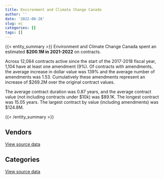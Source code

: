 ```yaml
---
title: Environment and Climate Change Canada
author: ''
date: '2022-08-28'
slug: ec
categories: []
tags: []
---
```


<script src="/rmarkdown-libs/htmlwidgets/htmlwidgets.js"></script>
<link href="/rmarkdown-libs/datatables-css/datatables-crosstalk.css" rel="stylesheet" />
<script src="/rmarkdown-libs/datatables-binding/datatables.js"></script>
<script src="/rmarkdown-libs/jquery/jquery-3.6.0.min.js"></script>
<link href="/rmarkdown-libs/dt-core-bootstrap/css/dataTables.bootstrap.min.css" rel="stylesheet" />
<link href="/rmarkdown-libs/dt-core-bootstrap/css/dataTables.bootstrap.extra.css" rel="stylesheet" />
<script src="/rmarkdown-libs/dt-core-bootstrap/js/jquery.dataTables.min.js"></script>
<script src="/rmarkdown-libs/dt-core-bootstrap/js/dataTables.bootstrap.min.js"></script>
<link href="/rmarkdown-libs/crosstalk/css/crosstalk.min.css" rel="stylesheet" />
<script src="/rmarkdown-libs/crosstalk/js/crosstalk.min.js"></script>
<script src="/rmarkdown-libs/htmlwidgets/htmlwidgets.js"></script>
<link href="/rmarkdown-libs/datatables-css/datatables-crosstalk.css" rel="stylesheet" />
<script src="/rmarkdown-libs/datatables-binding/datatables.js"></script>
<script src="/rmarkdown-libs/jquery/jquery-3.6.0.min.js"></script>
<link href="/rmarkdown-libs/dt-core-bootstrap/css/dataTables.bootstrap.min.css" rel="stylesheet" />
<link href="/rmarkdown-libs/dt-core-bootstrap/css/dataTables.bootstrap.extra.css" rel="stylesheet" />
<script src="/rmarkdown-libs/dt-core-bootstrap/js/jquery.dataTables.min.js"></script>
<script src="/rmarkdown-libs/dt-core-bootstrap/js/dataTables.bootstrap.min.js"></script>
<link href="/rmarkdown-libs/crosstalk/css/crosstalk.min.css" rel="stylesheet" />
<script src="/rmarkdown-libs/crosstalk/js/crosstalk.min.js"></script>

{{< entity_summary >}}
Environment and Climate Change Canada spent an estimated **\$200.1M in 2021-2022** on contracts.

Across 12,084 contracts active since the start of the 2017-2018 fiscal year, 1,104 have at least one amendment (9%). Of contracts with amendments, the average increase in dollar value was 139% and the average number of amendments was 1.53. Cumulatively these amendments represent an increase of \$269.2M over the original contract values.

The average contract duration was 0.87 years, and the average contract value (not including contracts under \$10k) was \$89.1K. The longest contract was 15.05 years. The largest contract by value (including amendments) was \$124.8M.

{{< /entity_summary >}}

## Vendors

<div id="htmlwidget-1" style="width:100%;height:auto;" class="datatables html-widget"></div>
<script type="application/json" data-for="htmlwidget-1">{"x":{"style":"bootstrap","filter":"none","vertical":false,"data":[["<a href=\"/vendors/1320376_ontario/\">1320376 ONTARIO<\/a>","<a href=\"/vendors/ab_sciex/\">AB SCIEX<\/a>","<a href=\"/vendors/acart_communications/\">ACART COMMUNICATIONS<\/a>","<a href=\"/vendors/adapt_pharma_canada/\">ADAPT PHARMA CANADA<\/a>","<a href=\"/vendors/advanced_business_interiors/\">ADVANCED BUSINESS INTERIORS<\/a>","<a href=\"/vendors/aeropro/\">AEROPRO<\/a>","<a href=\"/vendors/ainsworth/\">AINSWORTH<\/a>","<a href=\"/vendors/air_tindi/\">AIR TINDI<\/a>","<a href=\"/vendors/alliance_engineering_construction/\">ALLIANCE ENGINEERING CONSTRUCTION<\/a>","<a href=\"/vendors/ameresco_canada/\">AMERESCO CANADA<\/a>","<a href=\"/vendors/anchor_qea/\">ANCHOR QEA<\/a>","<a href=\"/vendors/aon_reed_stenhouse/\">AON REED STENHOUSE<\/a>","<a href=\"/vendors/associated_engineering/\">ASSOCIATED ENGINEERING<\/a>","<a href=\"/vendors/ats_services/\">ATS SERVICES<\/a>","<a href=\"/vendors/avjet_holding/\">AVJET HOLDING<\/a>","<a href=\"/vendors/axys_technologies/\">AXYS TECHNOLOGIES<\/a>","<a href=\"/vendors/beckman_coulter_canada/\">BECKMAN COULTER CANADA<\/a>","<a href=\"/vendors/brandt_tractor/\">BRANDT TRACTOR<\/a>","<a href=\"/vendors/bruker/\">BRUKER<\/a>","<a href=\"/vendors/c_core/\">C CORE<\/a>","<a href=\"/vendors/cache_computer_consulting/\">CACHE COMPUTER CONSULTING<\/a>","<a href=\"/vendors/campbell_scientific_canada/\">CAMPBELL SCIENTIFIC CANADA<\/a>","<a href=\"/vendors/canadian_helicopters/\">CANADIAN HELICOPTERS<\/a>","<a href=\"/vendors/canadian_north/\">CANADIAN NORTH<\/a>","<a href=\"/vendors/cansel_survey_equipment/\">CANSEL SURVEY EQUIPMENT<\/a>","<a href=\"/vendors/carmichael_engineering/\">CARMICHAEL ENGINEERING<\/a>","<a href=\"/vendors/cbci_telecom/\">CBCI TELECOM<\/a>","<a href=\"/vendors/ch2m_hill_canada/\">CH2M HILL CANADA<\/a>","<a href=\"/vendors/charron_human_resources/\">CHARRON HUMAN RESOURCES<\/a>","<a href=\"/vendors/cision_canada/\">CISION CANADA<\/a>","<a href=\"/vendors/cnw_group/\">CNW GROUP<\/a>","<a href=\"/vendors/coco_paving/\">COCO PAVING<\/a>","<a href=\"/vendors/commpower/\">COMMPOWER<\/a>","<a href=\"/vendors/concept_controls/\">CONCEPT CONTROLS<\/a>","<a href=\"/vendors/convergint_technologies/\">CONVERGINT TECHNOLOGIES<\/a>","<a href=\"/vendors/csdc_systems/\">CSDC SYSTEMS<\/a>","<a href=\"/vendors/cummins_canada/\">CUMMINS CANADA<\/a>","<a href=\"/vendors/d_doyle_installations/\">D DOYLE INSTALLATIONS<\/a>","<a href=\"/vendors/dalhousie_university/\">DALHOUSIE UNIVERSITY<\/a>","<a href=\"/vendors/dasco_equipment/\">DASCO EQUIPMENT<\/a>","<a href=\"/vendors/dbc_marine_safety_systems/\">DBC MARINE SAFETY SYSTEMS<\/a>","<a href=\"/vendors/decisive_group/\">DECISIVE GROUP<\/a>","<a href=\"/vendors/dynabook_canada/\">DYNABOOK CANADA<\/a>","<a href=\"/vendors/ebsco_canada/\">EBSCO CANADA<\/a>","<a href=\"/vendors/ekos_research_associates/\">EKOS RESEARCH ASSOCIATES<\/a>","<a href=\"/vendors/environics_research_group/\">ENVIRONICS RESEARCH GROUP<\/a>","<a href=\"/vendors/facca/\">FACCA<\/a>","<a href=\"/vendors/factiva/\">FACTIVA<\/a>","<a href=\"/vendors/fast_track_staffing/\">FAST TRACK STAFFING<\/a>","<a href=\"/vendors/fca_canada/\">FCA CANADA<\/a>","<a href=\"/vendors/federal_express_canada/\">FEDERAL EXPRESS CANADA<\/a>","<a href=\"/vendors/fia_group/\">FIA GROUP<\/a>","<a href=\"/vendors/flight_fuels/\">FLIGHT FUELS<\/a>","<a href=\"/vendors/flynn_canada/\">FLYNN CANADA<\/a>","<a href=\"/vendors/francis_canada_truck_centre/\">FRANCIS CANADA TRUCK CENTRE<\/a>","<a href=\"/vendors/gartner/\">GARTNER<\/a>","<a href=\"/vendors/gc_strategies/\">GC STRATEGIES<\/a>","<a href=\"/vendors/general_motors/\">GENERAL MOTORS<\/a>","<a href=\"/vendors/getinge_canada/\">GETINGE CANADA<\/a>","<a href=\"/vendors/ghd/\">GHD<\/a>","<a href=\"/vendors/gilmore_reproductions/\">GILMORE REPRODUCTIONS<\/a>","<a href=\"/vendors/global_knowledge/\">GLOBAL KNOWLEDGE<\/a>","<a href=\"/vendors/global_total_office/\">GLOBAL TOTAL OFFICE<\/a>","<a href=\"/vendors/global_upholstery/\">GLOBAL UPHOLSTERY<\/a>","<a href=\"/vendors/graw_radiosondes/\">GRAW RADIOSONDES<\/a>","<a href=\"/vendors/great_slave_helicopters/\">GREAT SLAVE HELICOPTERS<\/a>","<a href=\"/vendors/harnois_energies/\">HARNOIS ENERGIES<\/a>","<a href=\"/vendors/hatch/\">HATCH<\/a>","<a href=\"/vendors/hercules_slr/\">HERCULES SLR<\/a>","<a href=\"/vendors/holland_college/\">HOLLAND COLLEGE<\/a>","<a href=\"/vendors/hoskin_scientific/\">HOSKIN SCIENTIFIC<\/a>","<a href=\"/vendors/houle_electric/\">HOULE ELECTRIC<\/a>","<a href=\"/vendors/iceberg_networks/\">ICEBERG NETWORKS<\/a>","<a href=\"/vendors/ihs_global/\">IHS GLOBAL<\/a>","<a href=\"/vendors/info_tech_research_group/\">INFO TECH RESEARCH GROUP<\/a>","<a href=\"/vendors/integra_networks/\">INTEGRA NETWORKS<\/a>","<a href=\"/vendors/intergraph_canada/\">INTERGRAPH CANADA<\/a>","<a href=\"/vendors/it_net_consultants/\">IT NET CONSULTANTS<\/a>","<a href=\"/vendors/itex/\">ITEX<\/a>","<a href=\"/vendors/j_l_richards_associates/\">J L RICHARDS ASSOCIATES<\/a>","<a href=\"/vendors/john_wiley_sons/\">JOHN WILEY SONS<\/a>","<a href=\"/vendors/joseph_elie/\">JOSEPH ELIE<\/a>","<a href=\"/vendors/kenn_borek_air/\">KENN BOREK AIR<\/a>","<a href=\"/vendors/keystone_supplies_international/\">KEYSTONE SUPPLIES INTERNATIONAL<\/a>","<a href=\"/vendors/konica_minolta_business_solutions/\">KONICA MINOLTA BUSINESS SOLUTIONS<\/a>","<a href=\"/vendors/kontzamanis_graumann_smith/\">KONTZAMANIS GRAUMANN SMITH<\/a>","<a href=\"/vendors/kubota_canada/\">KUBOTA CANADA<\/a>","<a href=\"/vendors/kyndryl_canada/\">KYNDRYL CANADA<\/a>","<a href=\"/vendors/laurentian_technologies/\">LAURENTIAN TECHNOLOGIES<\/a>","<a href=\"/vendors/leonardo/\">LEONARDO<\/a>","<a href=\"/vendors/les_entreprises_p_e_c/\">LES ENTREPRISES P E C<\/a>","<a href=\"/vendors/lexisnexis_canada/\">LEXISNEXIS CANADA<\/a>","<a href=\"/vendors/liebherr_canada/\">LIEBHERR CANADA<\/a>","<a href=\"/vendors/like_10/\">LIKE 10<\/a>","<a href=\"/vendors/lloyd_libke_law_enforcement_sales/\">LLOYD LIBKE LAW ENFORCEMENT SALES<\/a>","<a href=\"/vendors/macdonald_dettwiler_and_associates/\">MACDONALD DETTWILER AND ASSOCIATES<\/a>","<a href=\"/vendors/manitoba_hydro/\">MANITOBA HYDRO<\/a>","<a href=\"/vendors/maplesoft_consulting/\">MAPLESOFT CONSULTING<\/a>","<a href=\"/vendors/maritime_fence/\">MARITIME FENCE<\/a>","<a href=\"/vendors/mccolman_sons_demolition/\">MCCOLMAN SONS DEMOLITION<\/a>","<a href=\"/vendors/media_q/\">MEDIA Q<\/a>","<a href=\"/vendors/mercury_marine/\">MERCURY MARINE<\/a>","<a href=\"/vendors/messa_computing/\">MESSA COMPUTING<\/a>","<a href=\"/vendors/metocean_telematics/\">METOCEAN TELEMATICS<\/a>","<a href=\"/vendors/michael_wager_consulting/\">MICHAEL WAGER CONSULTING<\/a>","<a href=\"/vendors/mid_canada_mod_center/\">MID CANADA MOD CENTER<\/a>","<a href=\"/vendors/mitsubishi_motor_sales/\">MITSUBISHI MOTOR SALES<\/a>","<a href=\"/vendors/mnp/\">MNP<\/a>","<a href=\"/vendors/mobile_resource_group/\">MOBILE RESOURCE GROUP<\/a>","<a href=\"/vendors/moerae_solutions/\">MOERAE SOLUTIONS<\/a>","<a href=\"/vendors/mustang_helicopters/\">MUSTANG HELICOPTERS<\/a>","<a href=\"/vendors/nadine_international/\">NADINE INTERNATIONAL<\/a>","<a href=\"/vendors/nav_canada/\">NAV CANADA<\/a>","<a href=\"/vendors/nova_networks/\">NOVA NETWORKS<\/a>","<a href=\"/vendors/nua_office/\">NUA OFFICE<\/a>","<a href=\"/vendors/ogilvy_montreal/\">OGILVY MONTREAL<\/a>","<a href=\"/vendors/onx_enterprise_solutions/\">ONX ENTERPRISE SOLUTIONS<\/a>","<a href=\"/vendors/oproma/\">OPROMA<\/a>","<a href=\"/vendors/oracle_canada/\">ORACLE CANADA<\/a>","<a href=\"/vendors/orangutech/\">ORANGUTECH<\/a>","<a href=\"/vendors/oxford_economics_usa/\">OXFORD ECONOMICS USA<\/a>","<a href=\"/vendors/pacwill_environmental/\">PACWILL ENVIRONMENTAL<\/a>","<a href=\"/vendors/paladin_group/\">PALADIN GROUP<\/a>","<a href=\"/vendors/parsons_canada/\">PARSONS CANADA<\/a>","<a href=\"/vendors/pepco/\">PEPCO<\/a>","<a href=\"/vendors/phaselock_systems_international/\">PHASELOCK SYSTEMS INTERNATIONAL<\/a>","<a href=\"/vendors/polaris_industries/\">POLARIS INDUSTRIES<\/a>","<a href=\"/vendors/port_of_spain_holdings/\">PORT OF SPAIN HOLDINGS<\/a>","<a href=\"/vendors/procom_consultants/\">PROCOM CONSULTANTS<\/a>","<a href=\"/vendors/proquest/\">PROQUEST<\/a>","<a href=\"/vendors/prosci_canada/\">PROSCI CANADA<\/a>","<a href=\"/vendors/protak_consulting_group/\">PROTAK CONSULTING GROUP<\/a>","<a href=\"/vendors/purespirit_solutions/\">PURESPIRIT SOLUTIONS<\/a>","<a href=\"/vendors/quinan_construction/\">QUINAN CONSTRUCTION<\/a>","<a href=\"/vendors/quintet_consulting/\">QUINTET CONSULTING<\/a>","<a href=\"/vendors/r2i/\">R2I<\/a>","<a href=\"/vendors/rampart_international/\">RAMPART INTERNATIONAL<\/a>","<a href=\"/vendors/raytheon/\">RAYTHEON<\/a>","<a href=\"/vendors/rhea/\">RHEA<\/a>","<a href=\"/vendors/rohde_schwarz_canada/\">ROHDE SCHWARZ CANADA<\/a>","<a href=\"/vendors/rondar/\">RONDAR<\/a>","<a href=\"/vendors/sas_institute/\">SAS INSTITUTE<\/a>","<a href=\"/vendors/scalar_decisions/\">SCALAR DECISIONS<\/a>","<a href=\"/vendors/selex/\">SELEX<\/a>","<a href=\"/vendors/sgs_axys_analytical_services/\">SGS AXYS ANALYTICAL SERVICES<\/a>","<a href=\"/vendors/shi_canada/\">SHI CANADA<\/a>","<a href=\"/vendors/skillsoft_canada/\">SKILLSOFT CANADA<\/a>","<a href=\"/vendors/softsim_technologies/\">SOFTSIM TECHNOLOGIES<\/a>","<a href=\"/vendors/steris_canada/\">STERIS CANADA<\/a>","<a href=\"/vendors/subaru_canada/\">SUBARU CANADA<\/a>","<a href=\"/vendors/summit_canada_distributors/\">SUMMIT CANADA DISTRIBUTORS<\/a>","<a href=\"/vendors/suncor_energy/\">SUNCOR ENERGY<\/a>","<a href=\"/vendors/systematix_solutions/\">SYSTEMATIX SOLUTIONS<\/a>","<a href=\"/vendors/systemscope/\">SYSTEMSCOPE<\/a>","<a href=\"/vendors/taligent_consulting/\">TALIGENT CONSULTING<\/a>","<a href=\"/vendors/telecom_computer_services/\">TELECOM COMPUTER SERVICES<\/a>","<a href=\"/vendors/tenaquip/\">TENAQUIP<\/a>","<a href=\"/vendors/the_halifax_group/\">THE HALIFAX GROUP<\/a>","<a href=\"/vendors/the_mathworks/\">THE MATHWORKS<\/a>","<a href=\"/vendors/the_vcan_group/\">THE VCAN GROUP<\/a>","<a href=\"/vendors/thomas_schmidt/\">THOMAS SCHMIDT<\/a>","<a href=\"/vendors/titan_boats/\">TITAN BOATS<\/a>","<a href=\"/vendors/totem_offisource/\">TOTEM OFFISOURCE<\/a>","<a href=\"/vendors/toure_cleaning_services/\">TOURE CLEANING SERVICES<\/a>","<a href=\"/vendors/transwest_air/\">TRANSWEST AIR<\/a>","<a href=\"/vendors/universal_helicopters/\">UNIVERSAL HELICOPTERS<\/a>","<a href=\"/vendors/university_of_british_columbia/\">UNIVERSITY OF BRITISH COLUMBIA<\/a>","<a href=\"/vendors/university_of_calgary/\">UNIVERSITY OF CALGARY<\/a>","<a href=\"/vendors/university_of_guelph/\">UNIVERSITY OF GUELPH<\/a>","<a href=\"/vendors/university_of_new_brunswick/\">UNIVERSITY OF NEW BRUNSWICK<\/a>","<a href=\"/vendors/university_of_ottawa/\">UNIVERSITY OF OTTAWA<\/a>","<a href=\"/vendors/university_of_regina/\">UNIVERSITY OF REGINA<\/a>","<a href=\"/vendors/university_of_saskatchewan/\">UNIVERSITY OF SASKATCHEWAN<\/a>","<a href=\"/vendors/university_of_toronto/\">UNIVERSITY OF TORONTO<\/a>","<a href=\"/vendors/university_of_waterloo/\">UNIVERSITY OF WATERLOO<\/a>","<a href=\"/vendors/university_of_western_ontario/\">UNIVERSITY OF WESTERN ONTARIO<\/a>","<a href=\"/vendors/vaisala_canada/\">VAISALA CANADA<\/a>","<a href=\"/vendors/waste_management_of_canada/\">WASTE MANAGEMENT OF CANADA<\/a>","<a href=\"/vendors/waters/\">WATERS<\/a>","<a href=\"/vendors/westower_communications/\">WESTOWER COMMUNICATIONS<\/a>","<a href=\"/vendors/wilco_contractors_southwest/\">WILCO CONTRACTORS SOUTHWEST<\/a>","<a href=\"/vendors/yamaha_motors_canada/\">YAMAHA MOTORS CANADA<\/a>","<a href=\"/vendors/zodiac_hurricane_technologies/\">ZODIAC HURRICANE TECHNOLOGIES<\/a>"],[24916.5,126962.18,218516.64,15866.55,null,null,19179.45,644363.42,null,null,null,23014.05,null,2003045.74,null,747730.12,89830.66,null,115139.85,12947.97,null,1051698.32,393145.69,24395.5,47464.59,null,111996.22,null,null,15106.19,649.05,21809,980779.78,null,null,15109.43,386224.97,64623.5,null,144423.72,null,null,null,45128.07,null,44120.83,null,null,207736.06,39819.33,null,535224.37,64619.94,null,120969.55,386398.71,61511.63,null,11721.79,null,null,45702.85,null,33479.48,2423822.3,14855.4,20160,86231.25,11100.69,null,1287067.93,null,null,149290.73,61224.19,266643.91,55128.85,90068.56,23521.35,null,null,19983.75,12913.26,171795.98,45597.7,null,null,null,null,18470677.4,null,null,5535.87,null,22218.64,8064,null,589814.06,null,null,54959.08,29693.3,null,278032.28,null,null,null,null,273921.46,1482351.73,857.19,null,null,73616.7,65875.88,null,null,97098.95,null,2787.22,903168.15,1399931.17,93345.66,null,null,null,12235.15,null,null,10110.38,null,null,null,null,null,null,115828.48,52500,null,null,587869.27,86225.61,null,12270432.18,864076.73,24998.32,48046.33,50550.66,23961.76,30151.85,24097.25,null,1192458.75,84457.91,236078.88,33773.05,null,302542.35,50025.97,14486.85,23569.88,null,73606.59,311539.19,null,null,20000,24900.03,105837.89,28085.3,166970.84,43743.75,59727.08,120117.78,97722.86,63466.5,993908.28,29927.53,921472.59,133217.96,null,null,null],[14096.75,556500.48,101454.16,null,104506.28,174509.08,23946.32,792245.29,null,15262.91,39249.88,30820.55,160039.08,1830201.44,null,1486179.69,null,null,34557.78,14110.72,null,815869.82,1428922.27,null,41926.73,1761.51,null,16400.6,90487.5,78983.77,39592.2,null,1063678.46,14030.76,null,28109.9,389276.01,64800.55,24261.1,347295.68,null,null,null,145791.97,36740.61,26124.17,160460,null,118558.53,79807.83,null,59652.38,17465.18,null,null,397817.09,310929.6,41658.89,10162.86,null,null,19499.76,null,39652.08,2340277.25,514039.54,14716.8,null,88046.41,null,2363001.12,null,28743.75,56964.55,33572.7,null,60175.77,90315.32,null,null,null,884308.5,12018.78,7183.67,75246.21,null,null,null,73972.97,18509449.66,24144.75,null,621.84,null,null,51640.23,null,591429.98,13524,null,55515.63,null,null,247548.85,null,24689.87,null,21000,479690.21,1894063.66,81679.11,null,null,30295.27,null,null,null,97364.98,399697.14,67306.88,909420.4,1867011.81,23689.78,24973,null,85240.11,null,null,247664.35,12321.63,null,null,153487.27,null,68988.33,null,36468.4,52500,null,12654.48,1462817.12,97652.22,14896.01,12304049.81,919833.59,1392154.89,91539.07,null,91778.32,null,null,null,1077397.81,197191.71,422151.81,2141985.26,null,39995.15,46223.72,null,null,null,null,312392.72,33332.26,63550.15,42730,21420,16676.61,49633.95,114305.36,null,68923.13,192851.76,133581.12,null,1278869.17,29472.88,546136.68,217678.88,null,11260.15,null],[null,83177.47,null,null,null,199198.65,24544.87,689851.72,17515,null,null,16729.33,113850.45,1428055.32,null,1374975.46,null,27632.63,32869.94,11891.43,51949.37,922255.42,1195386.49,null,14840.97,21431.73,null,70426.13,null,6474.08,67068.75,null,1060772.23,null,null,37386.24,326277.02,45200,30044,272667.3,10201.64,65705.64,5035218.3,147427.31,3736.33,null,null,10156.2,42307.07,249658.02,67800,129601.91,15469.7,null,null,108353.08,null,509422.86,13448.76,null,24384.18,32684.95,20304.17,null,2333883.05,554708.91,null,null,21248.46,null,2325045.1,null,null,83930.74,null,null,60011.36,37982.3,11537.51,11852.29,69829.08,23366.89,168876.67,13525.77,85116.42,30788.49,95688.4,null,46761.1,18572070.32,null,null,null,null,null,10681.36,16885.6,478517.48,null,null,57487.5,13073.74,null,69037.56,null,null,null,null,478379.58,1819219.83,191360.93,130277.42,null,null,22620.23,null,22201.49,97098.95,872234.5,47437.48,906935.65,1955971.16,32994.16,null,1702.52,125310.21,60387.46,449321.9,246987.67,null,null,null,159262.1,null,7929.69,106377.6,null,null,38194.7,null,1272958.67,78346.25,10083.62,12270432.18,934262.46,11310.59,41108.46,null,52427.76,null,null,20130.18,909171.83,242097.38,425677.95,33477.41,23814.25,56605.7,132998.28,null,null,102539.06,null,311539.19,81305.56,74227.65,220791.85,80913.65,30224.44,39890.53,42363.31,null,96928.41,187872.39,174136.83,76595.6,1852341.52,31835.04,789784.36,204116.54,74414.94,3868.77,18927.3],[null,99096.03,null,null,237565.85,199198.65,25084.1,979286.61,null,22600,null,12837.55,95391.27,1286045.52,21832.52,896294.48,null,350013.37,206649.82,51671.07,156706.77,929282.25,1793374.13,null,93583.23,null,null,53060.78,15255,null,45053.75,null,1060772.23,null,49157.78,46739.03,295995.02,33719.71,null,896938.48,null,39878.22,1489070.33,77558.6,null,39922.09,null,10460.88,106033.47,null,129950,null,85834.14,275079.29,null,117831.57,null,1546412.02,13448.76,64590.89,null,49251.05,126573.77,null,2333883.05,809398.66,null,null,null,11800,2067818.67,6482.61,null,244202.64,null,null,60667.11,102692.9,12496.12,49384.55,372580.72,22623.11,344223.46,16135.56,78932.7,72972.72,null,26170.33,81862.62,18809791.21,null,4415.63,null,10416.43,null,null,10414.4,null,3216.27,48313.15,167671.88,null,45158.39,null,209397.35,null,33614.42,null,478379.58,3676901,46922.4,279713.28,22162.69,null,50133.54,467901.64,null,150015.58,1037900.06,63181.44,905920.14,null,252.77,null,22294.94,151845.63,170805.09,null,559495.63,13817.35,19269.81,153202.12,391201.4,398404.68,32346.25,null,45350.19,null,null,null,1272958.67,88383.25,null,12270432.18,595333.33,13811.95,37480.55,null,37339.43,null,null,11369.82,869220.7,124870.03,364173.9,18197.47,null,23308.23,61888.45,null,265764.71,28710.94,null,474916.06,null,null,138118.88,34130.25,56179.48,62209.22,81610.45,null,250572.95,109125.23,66607.7,67191.9,1665043.3,30705.04,252664.93,81991.81,52088.33,82553.17,null]],"container":"<table class=\"table table-striped table-hover row-border order-column display\">\n  <thead>\n    <tr>\n      <th>Vendor<\/th>\n      <th>2018-2019<\/th>\n      <th>2019-2020<\/th>\n      <th>2020-2021<\/th>\n      <th>2021-2022<\/th>\n    <\/tr>\n  <\/thead>\n<\/table>","options":{"order":[[4,"desc"]],"pageLength":10,"autoWidth":true,"columnDefs":[{"targets":1,"render":"function(data, type, row, meta) {\n    return type !== 'display' ? data : DTWidget.formatCurrency(data, \"$\", 2, 3, \",\", \".\", true, null);\n  }"},{"targets":2,"render":"function(data, type, row, meta) {\n    return type !== 'display' ? data : DTWidget.formatCurrency(data, \"$\", 2, 3, \",\", \".\", true, null);\n  }"},{"targets":3,"render":"function(data, type, row, meta) {\n    return type !== 'display' ? data : DTWidget.formatCurrency(data, \"$\", 2, 3, \",\", \".\", true, null);\n  }"},{"targets":4,"render":"function(data, type, row, meta) {\n    return type !== 'display' ? data : DTWidget.formatCurrency(data, \"$\", 2, 3, \",\", \".\", true, null);\n  }"},{"width":"16%","targets":[1,2,3,4]},{"className":"dt-right","targets":[1,2,3,4]}],"orderClasses":false}},"evals":["options.columnDefs.0.render","options.columnDefs.1.render","options.columnDefs.2.render","options.columnDefs.3.render"],"jsHooks":[]}</script>
<p class="text-right">
<a href="https://github.com/GoC-Spending/contracts-data/tree/main/data/out/departments/ec/summary_by_fiscal_year_by_vendor.csv" class="source-data-link btn btn-link">View source data</a>
</p>

## Categories

<div id="htmlwidget-2" style="width:100%;height:auto;" class="datatables html-widget"></div>
<script type="application/json" data-for="htmlwidget-2">{"x":{"style":"bootstrap","filter":"none","vertical":false,"data":[["<a href=\"/categories/other/\">(Other)<\/a>","<a href=\"/categories/facilities_and_construction/\">Facilities and construction<\/a>","<a href=\"/categories/office_management/\">Office management<\/a>","<a href=\"/categories/professional_services/\">Professional services<\/a>","<a href=\"/categories/information_technology/\">Information technology<\/a>","<a href=\"/categories/medical/\">Medical<\/a>","<a href=\"/categories/transportation_and_logistics/\">Transportation and logistics<\/a>","<a href=\"/categories/industrial_products_and_services/\">Industrial products and services<\/a>","<a href=\"/categories/travel/\">Travel<\/a>","<a href=\"/categories/security_and_protection/\">Security and protection<\/a>","<a href=\"/categories/human_capital/\">Human capital<\/a>"],[13469.57,44306554.93,4008351.77,38326810.83,18459997.18,89342.48,6589078.17,21311761.42,490639.36,833200.82,4552284.66],[1014.62,42977646.17,6482980.06,44856885.08,19747425.46,55132.45,15051783.85,27766433.63,237312.06,4054901.89,5287274.42],[null,46221162.82,2924476.92,53258841.99,24161082.11,27485.81,14576879.21,26725856.23,19882.31,3870263.62,5535366.17],[null,49013484.62,4956754.83,59873217.16,29693867.12,36962.9,19596110.91,24791250.82,57096.06,3318102.31,8761576.22]],"container":"<table class=\"table table-striped table-hover row-border order-column display\">\n  <thead>\n    <tr>\n      <th>Category<\/th>\n      <th>2018-2019<\/th>\n      <th>2019-2020<\/th>\n      <th>2020-2021<\/th>\n      <th>2021-2022<\/th>\n    <\/tr>\n  <\/thead>\n<\/table>","options":{"order":[[4,"desc"]],"dom":"t","pageLength":30,"autoWidth":true,"columnDefs":[{"targets":1,"render":"function(data, type, row, meta) {\n    return type !== 'display' ? data : DTWidget.formatCurrency(data, \"$\", 2, 3, \",\", \".\", true, null);\n  }"},{"targets":2,"render":"function(data, type, row, meta) {\n    return type !== 'display' ? data : DTWidget.formatCurrency(data, \"$\", 2, 3, \",\", \".\", true, null);\n  }"},{"targets":3,"render":"function(data, type, row, meta) {\n    return type !== 'display' ? data : DTWidget.formatCurrency(data, \"$\", 2, 3, \",\", \".\", true, null);\n  }"},{"targets":4,"render":"function(data, type, row, meta) {\n    return type !== 'display' ? data : DTWidget.formatCurrency(data, \"$\", 2, 3, \",\", \".\", true, null);\n  }"},{"width":"16%","targets":[1,2,3,4]},{"className":"dt-right","targets":[1,2,3,4]}],"orderClasses":false,"lengthMenu":[10,25,30,50,100]}},"evals":["options.columnDefs.0.render","options.columnDefs.1.render","options.columnDefs.2.render","options.columnDefs.3.render"],"jsHooks":[]}</script>
<p class="text-right">
<a href="https://github.com/GoC-Spending/contracts-data/tree/main/data/out/departments/ec/summary_by_fiscal_year_by_category.csv" class="source-data-link btn btn-link">View source data</a>
</p>
